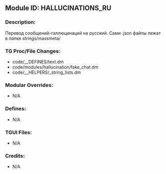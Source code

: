 ## Module ID: HALLUCINATIONS_RU

### Description:

Перевод сообщений-галлюцинаций на русский.
Сами .json файлы лежат в папке strings/massmeta/


### TG Proc/File Changes:

- code/__DEFINES/text.dm
- code/modules/hallucination/fake_chat.dm
- code/__HELPERS/_string_lists.dm


### Modular Overrides:

- N/A


### Defines:

- N/A


### TGUI Files:

- N/A


### Credits:

- N/A
